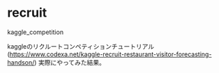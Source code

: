 # recruit
kaggle_competition

kaggleのリクルートコンペティションチュートリアル(https://www.codexa.net/kaggle-recruit-restaurant-visitor-forecasting-handson/)
実際にやってみた結果。
